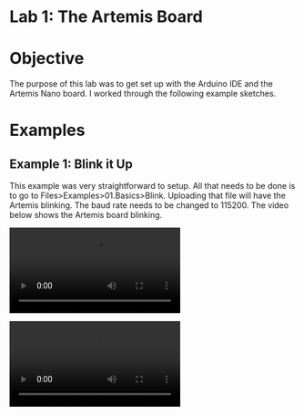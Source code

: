 Lab 1: The Artemis Board
=====
# Objective
The purpose of this lab was to get set up with the Arduino IDE and the Artemis Nano board. I worked through the following example sketches.

# Examples

## Example 1: Blink it Up

This example was very straightforward to setup. All that needs to be done is to go to Files>Examples>01.Basics>Blink. Uploading that file will have the Artemis blinking. The baud rate needs to be changed to 115200. The video below shows the Artemis board blinking.


![Video](https://user-images.githubusercontent.com/123790450/216876429-c1f520b4-aeba-459b-be28-132f4c248500.mp4)

<video src="https://user-images.githubusercontent.com/123790450/216876429-c1f520b4-aeba-459b-be28-132f4c248500.mp4" controls="controls" style="max-width: 730px;">
</video>

